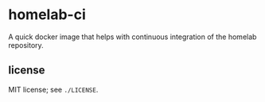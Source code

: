 # homelab-ci

A quick docker image that helps with continuous integration of the homelab repository.

## license

MIT license; see `./LICENSE`.
